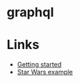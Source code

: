 # graphql

# Links

* [Getting started](http://graphql.org/docs/getting-started/)
* [Star Wars example](http://graphql.org/docs/intro/)
